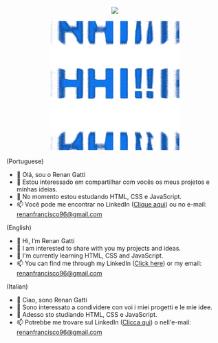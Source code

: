 <p align="center">
  <img width="400" src="./src/imagens/welcome.gif">
</p>

<p align="center">
  <img width="300" src="./src/imagens/name.gif">
</p>

(Portuguese)

- 👋 Olá, sou o Renan Gatti
- 👀 Estou interessado em compartilhar com vocês os meus projetos e minhas ideias.
- 🌱 No momento estou estudando HTML, CSS e JavaScript.
- 📫 Você pode me encontrar no LinkedIn ([Clique aqui](www.linkedin.com/in/renan-gatti-88aa63113)) ou no e-mail: renanfrancisco96@gmail.com

(English)

- 👋 Hi, I’m Renan Gatti
- 👀 I am interested to share with you my projects and ideas.
- 🌱 I'm currently learning HTML, CSS and JavaScript.
- 📫 You can find me through my LinkedIn ([Click here](www.linkedin.com/in/renan-gatti-88aa63113)) or my email: renanfrancisco96@gmail.com

(Italian)

- 👋 Ciao, sono Renan Gatti
- 👀 Sono interessato a condividere con voi i miei progetti e le mie idee.
- 🌱 Adesso sto studiando HTML, CSS e JavaScript.
- 📫 Potrebbe me trovare sul LinkedIn ([Clicca qui](www.linkedin.com/in/renan-gatti-88aa63113)) o nell'e-mail: renanfrancisco96@gmail.com

<!---
gatti96/gatti96 is a ✨ special ✨ repository because its `README.md` (this file) appears on your GitHub profile.
You can click the Preview link to take a look at your changes.
--->
